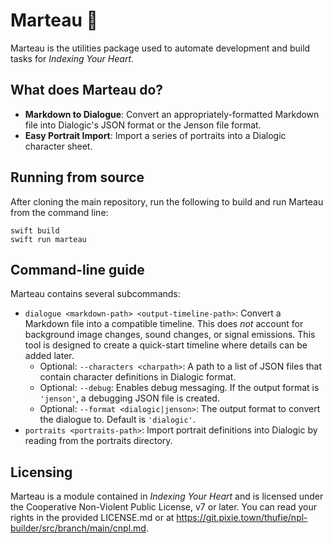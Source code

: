 # Marteau 🔨

Marteau is the utilities package used to automate development and build tasks for
_Indexing Your Heart_.

## What does Marteau do?

- **Markdown to Dialogue**: Convert an appropriately-formatted Markdown file into Dialogic's JSON
  format or the Jenson file format.
- **Easy Portrait Import**: Import a series of portraits into a Dialogic character sheet.

## Running from source

After cloning the main repository, run the following to build and run Marteau from the command line:

```
swift build
swift run marteau
```

## Command-line guide

Marteau contains several subcommands:

- `dialogue <markdown-path> <output-timeline-path>`: Convert a Markdown file into a compatible
  timeline. This does _not_ account for background image changes, sound changes, or signal
  emissions. This tool is designed to create a quick-start timeline where details can be added
  later.
    - Optional: `--characters <charpath>`: A path to a list of JSON files that contain character
      definitions in Dialogic format.
    - Optional: `--debug`: Enables debug messaging. If the output format is `'jenson'`, a
      debugging JSON file is created.
    - Optional: `--format <dialogic|jenson>`: The output format to convert the dialogue to.
      Default is `'dialogic'`.
- `portraits <portraits-path>`: Import portrait definitions into Dialogic by reading from the
  portraits directory.

## Licensing

Marteau is a module contained in _Indexing Your Heart_ and is licensed under the Cooperative
Non-Violent Public License, v7 or later. You can read your rights in the provided LICENSE.md or at
https://git.pixie.town/thufie/npl-builder/src/branch/main/cnpl.md.
